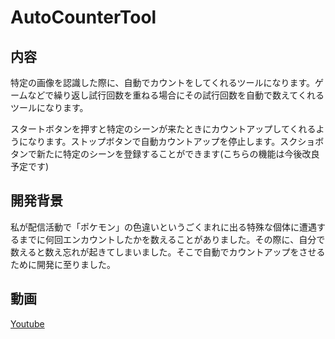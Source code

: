 # AutoCounterTool

## 内容

特定の画像を認識した際に、自動でカウントをしてくれるツールになります。ゲームなどで繰り返し試行回数を重ねる場合にその試行回数を自動で数えてくれるツールになります。

スタートボタンを押すと特定のシーンが来たときにカウントアップしてくれるようになります。ストップボタンで自動カウントアップを停止します。スクショボタンで新たに特定のシーンを登録することができます(こちらの機能は今後改良予定です)

## 開発背景
私が配信活動で「ポケモン」の色違いというごくまれに出る特殊な個体に遭遇するまでに何回エンカウントしたかを数えることがありました。その際に、自分で数えると数え忘れが起きてしまいました。そこで自動でカウントアップをさせるために開発に至りました。

## 動画
[Youtube](https://youtu.be/2K6NGQDyWcA)
